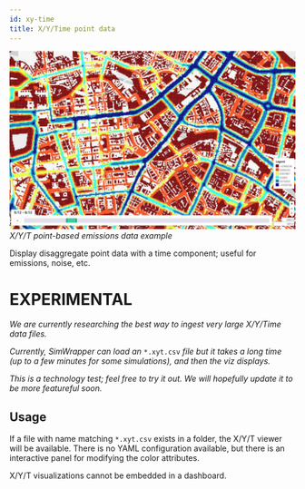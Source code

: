 ```yaml
---
id: xy-time
title: X/Y/Time point data
---
```


![xy hexagon banner](assets/xyt-emissions.jpg)
_X/Y/T point-based emissions data example_

Display disaggregate point data with a time component; useful for emissions, noise, etc.

# EXPERIMENTAL

_We are currently researching the best way to ingest very large X/Y/Time data files._

_Currently, SimWrapper can load an_ `*.xyt.csv` _file but it takes a long time (up to a few minutes for some simulations), and then the viz displays._

_This is a technology test; feel free to try it out. We will hopefully update it to be more featureful soon._


## Usage

If a file with name matching `*.xyt.csv` exists in a folder, the X/Y/T viewer will be available. There is no YAML configuration available, but there is an interactive panel for modifying the color attributes.

X/Y/T visualizations cannot be embedded in a dashboard.

